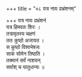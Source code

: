 +++
title = "०८ यत्र नावः प्रभ्रंशनम्"

+++
यत्र नावः प्रभ्रंशनं  
यत्र हिमवतः शिरः ।  
तत्रामृतस्य चक्षणं  
ततः कुष्ठो अजायत ।  
स कुष्ठो विश्वभेषजः  
साकं सोमेन तिष्ठति ।  
तक्मानं सर्वं नाशयन्  
सर्वाश् च यातुधान्यः ॥